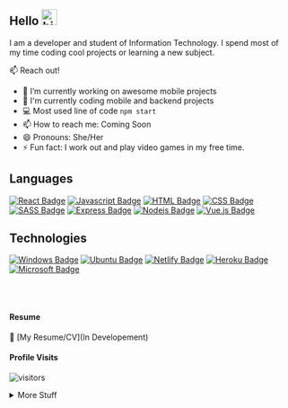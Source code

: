 ## Hello <img src="https://user-images.githubusercontent.com/1303154/88677602-1635ba80-d120-11ea-84d8-d263ba5fc3c0.gif" width="28px" alt="hi">

I am a developer and student of Information Technology. I spend most of my time coding cool projects or learning a new subject.

📫 Reach out! 

- 🔭 I’m currently working on awesome mobile projects
- 🤔 I'm currently coding mobile and backend projects
- 💻 Most used line of code `npm start`
- 📫 How to reach me: Coming Soon
- 😄 Pronouns: She/Her
- ⚡ Fun fact: I work out and play video games in my free time.

## Languages

[![React Badge](https://img.shields.io/badge/-React-61DBFB?style=for-the-badge&labelColor=black&logo=react&logoColor=61DBFB)](#) 
[![Javascript Badge](https://img.shields.io/badge/-Javascript-F0DB4F?style=for-the-badge&labelColor=black&logo=javascript&logoColor=F0DB4F)](#)
[![HTML Badge](https://img.shields.io/badge/HTML5-E34F26?style=for-the-badge&logo=html5&logoColor=white)](#)
[![CSS Badge](https://img.shields.io/badge/CSS3-1572B6?style=for-the-badge&logo=css3&logoColor=white)](#)
[![SASS Badge](https://img.shields.io/badge/Sass-CC6699?style=for-the-badge&logo=sass&logoColor=white)](#)
[![Express Badge](https://img.shields.io/badge/Express.js-404D59?style=for-the-badge)](#)
[![Nodejs Badge](https://img.shields.io/badge/-Nodejs-3C873A?style=for-the-badge&labelColor=black&logo=node.js&logoColor=3C873A)](#)
[![Vue.js Badge](https://img.shields.io/badge/Vue.js-35495E?style=for-the-badge&logo=vue.js&logoColor=4FC08D)](#)

## Technologies
[![Windows Badge](https://img.shields.io/badge/Windows-0078D6?style=for-the-badge&logo=windows&logoColor=white)](#)
[![Ubuntu Badge](https://img.shields.io/badge/Ubuntu-E95420?style=for-the-badge&logo=ubuntu&logoColor=white)](#)
[![Netlify Badge](https://img.shields.io/badge/Netlify-00C7B7?style=for-the-badge&logo=netlify&logoColor=white)](#)
[![Heroku Badge](https://img.shields.io/badge/Heroku-430098?style=for-the-badge&logo=heroku&logoColor=white)](#)
[![Microsoft Badge](https://img.shields.io/badge/Microsoft_Office-D83B01?style=for-the-badge&logo=microsoft-office&logoColor=white)](#)

<br />
<br />

#### Resume
:paperclip: [My Resume/CV](In Developement)

#### Profile Visits 

![visitors](https://visitor-badge.glitch.me/badge?page_id=eldev634.eldev634)

<details>
<summary>
  More Stuff 
</summary>

<br >

#### About

I am passionate about creating user friendly visually appealing designs. Solving problems and learning from others including internet resources. Being organized and detail oriented.

<!--#### Coding Stats

HTML        ████████████████████░░░░░   82.29 % 
CSS         ███████████████░░░░░░░░░░   72.61 % 
JavaScript  ████████████░░░░░░░░░░░░░   67.63 % 
React       █████████░░░░░░░░░░░░░░░░   20.25 % 
Other       ████░░░░░░░░░░░░░░░░░░░░░   10.19 % 
-->  

#### Most Used Languages
![language](https://github-readme-stats.vercel.app/api/top-langs/?username=el634dev&theme=blue-green)

#### Github Stats

![el634dev github stats](https://github-readme-stats.vercel.app/api?username=el634dev&count_private=true&theme=tokyonight&hide=contribs,prs)
</details>
